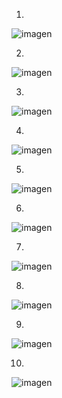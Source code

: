 1.
![imagen](https://github.com/user-attachments/assets/7e016cb0-b0e6-4319-8e4e-706dac778d6d)

2.
![imagen](https://github.com/user-attachments/assets/066e2dbe-0df5-452b-863a-34c48d974861)

3.
![imagen](https://github.com/user-attachments/assets/4985040e-2047-4f1f-ba5b-1d6727a8dd0a)

4.
![imagen](https://github.com/user-attachments/assets/cd990d56-191f-4607-992a-575ef74587e5)

5.
![imagen](https://github.com/user-attachments/assets/107bb2d7-f5b3-4966-b7bf-b64b32367e15)

6.
![imagen](https://github.com/user-attachments/assets/f4ba20e2-e7cf-4d67-b248-f5bf7c18e177)

7.
![imagen](https://github.com/user-attachments/assets/6d4162d3-c7a2-4ff6-bbe6-ab2c41183422)

8.
![imagen](https://github.com/user-attachments/assets/15a48773-2dfc-437c-894d-63f355cd19c4)

9.
![imagen](https://github.com/user-attachments/assets/b5f8ada7-342c-494d-8421-d491291ba943)

10.
![imagen](https://github.com/user-attachments/assets/a2ae9c5f-9e22-47fa-a711-ac985ec5b065)
